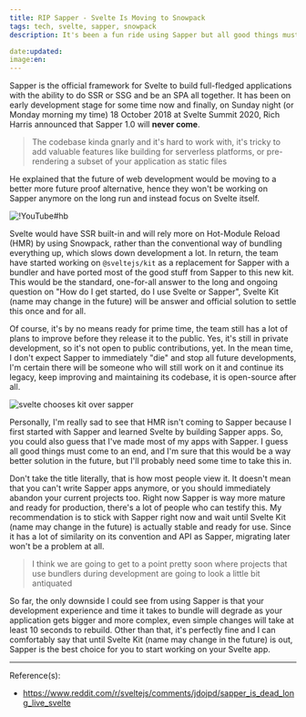 ```yaml
---
title: RIP Sapper - Svelte Is Moving to Snowpack
tags: tech, svelte, sapper, snowpack
description: It's been a fun ride using Sapper but all good things must come to an end. Svelte is moving to Snowpack and ditching bundlers

date:updated:
image:en:
---
```


Sapper is the official framework for Svelte to build full-fledged applications with the ability to do SSR or SSG and be an SPA all together. It has been on early development stage for some time now and finally, on Sunday night (or Monday morning my time) 18 October 2018 at Svelte Summit 2020, Rich Harris announced that Sapper 1.0 will **never come**.

> The codebase kinda gnarly and it's hard to work with, it's tricky to add valuable features like building for serverless platforms, or pre-rendering a subset of your application as static files

He explained that the future of web development would be moving to a better more future proof alternative, hence they won't be working on Sapper anymore on the long run and instead focus on Svelte itself.

![!YouTube#hb](qSfdtmcZ4d0 "Rich Harris: Futuristic Web Development")

Svelte would have SSR built-in and will rely more on Hot-Module Reload (HMR) by using Snowpack, rather than the conventional way of bundling everything up, which slows down development a lot. In return, the team have started working on `@sveltejs/kit` as a replacement for Sapper with a bundler and have ported most of the good stuff from Sapper to this new kit. This would be the standard, one-for-all answer to the long and ongoing question on "How do I get started, do I use Svelte or Sapper", Svelte Kit (name may change in the future) will be answer and official solution to settle this once and for all.

Of course, it's by no means ready for prime time, the team still has a lot of plans to improve before they release it to the public. Yes, it's still in private development, so it's not open to public contributions, yet. In the mean time, I don't expect Sapper to immediately "die" and stop all future developments, I'm certain there will be someone who will still work on it and continue its legacy, keep improving and maintaining its codebase, it is open-source after all.

![svelte chooses kit over sapper](https://cdn.discordapp.com/attachments/728292755087818924/767513340384903178/4iz1gv.png "[[Discord](https://discord.com/channels/457912077277855764/728292755087818924/767513340615458866) | [Preview](https://cdn.discordapp.com/attachments/728292755087818924/767513340384903178/4iz1gv.png)] Meme by swyx from Discord chat")

Personally, I'm really sad to see that HMR isn't coming to Sapper because I first started with Sapper and learned Svelte by building Sapper apps. So, you could also guess that I've made most of my apps with Sapper. I guess all good things must come to an end, and I'm sure that this would be a way better solution in the future, but I'll probably need some time to take this in.

Don't take the title literally, that is how most people view it. It doesn't mean that you can't write Sapper apps anymore, or you should immediately abandon your current projects too. Right now Sapper is way more mature and ready for production, there's a lot of people who can testify this. My recommendation is to stick with Sapper right now and wait until Svelte Kit (name may change in the future) is actually stable and ready for use. Since it has a lot of similarity on its convention and API as Sapper, migrating later won't be a problem at all.

> I think we are going to get to a point pretty soon where projects that use bundlers during development are going to look a little bit antiquated

So far, the only downside I could see from using Sapper is that your development experience and time it takes to bundle will degrade as your application gets bigger and more complex, even simple changes will take at least 10 seconds to rebuild. Other than that, it's perfectly fine and I can comfortably say that until Svelte Kit (name may change in the future) is out, Sapper is the best choice for you to start working on your Svelte app.

***
Reference(s):

- <https://www.reddit.com/r/sveltejs/comments/jdojpd/sapper_is_dead_long_live_svelte>
